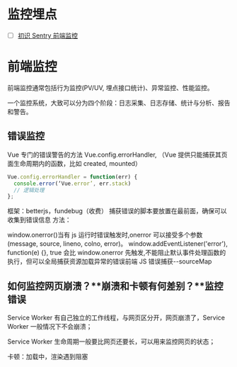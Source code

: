 # 监控埋点

- [ ] [初识 Sentry 前端监控](https://mp.weixin.qq.com/s/nhrjLW-3ac49u_H2FAWugA)

# 前端监控

前端监控通常包括行为监控(PV/UV, 埋点接口统计)、异常监控、性能监控。

一个监控系统，大致可以分为四个阶段：日志采集、日志存储、统计与分析、报告和警告。

## 错误监控

Vue 专门的错误警告的方法 Vue.config.errorHandler, （Vue 提供只能捕获其页面生命周期内的函数，比如 created, mounted）

```javascript
Vue.config.errorHandler = function(err) {
  console.error(‘Vue.error’, err.stack)
  // 逻辑处理
};
```

框架：betterjs，fundebug（收费） 捕获错误的脚本要放置在最前面，确保可以收集到错误信息 方法：

window.onerror()当有 js 运行时错误触发时,onerror 可以接受多个参数(message, source, lineno, colno, error)。 window.addEventListener('error'), function(e) {}, true 会比 window.onerror 先触发,不能阻止默认事件处理函数的执行，但可以全局捕获资源加载异常的错误前端 JS 错误捕获--sourceMap

## 如何监控网页崩溃？**崩溃和卡顿有何差别？**监控错误

Service Worker 有自己独立的工作线程，与网页区分开，网页崩溃了，Service Worker 一般情况下不会崩溃；

Service Worker 生命周期一般要比网页还要长，可以用来监控网页的状态；

卡顿：加载中，渲染遇到阻塞
